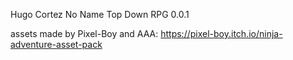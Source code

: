 Hugo Cortez
No Name Top Down RPG 0.0.1


assets made by Pixel-Boy and AAA:
	https://pixel-boy.itch.io/ninja-adventure-asset-pack
